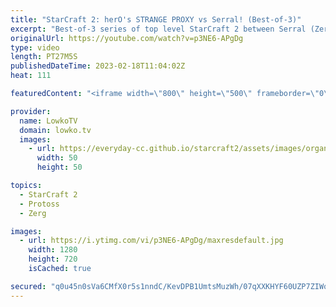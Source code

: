 ```yaml
---
title: "StarCraft 2: herO's STRANGE PROXY vs Serral! (Best-of-3)"
excerpt: "Best-of-3 series of top level StarCraft 2 between Serral (Zerg) and herO (Protoss). In this match herO decides to go for one of the strangest proxy cheeses as he builds a quick second Pylon and Gateway on the other side of the map.  Support my work: https://patreon.com/lowkotv Lowko Merch: https://lowko.shop"
originalUrl: https://youtube.com/watch?v=p3NE6-APgDg
type: video
length: PT27M5S
publishedDateTime: 2023-02-18T11:04:02Z
heat: 111

featuredContent: "<iframe width=\"800\" height=\"500\" frameborder=\"0\" src=\"https://www.youtube.com/embed/p3NE6-APgDg\" allow=\"accelerometer; autoplay; encrypted-media; gyroscope; picture-in-picture\" allowfullscreen></iframe>"

provider:
  name: LowkoTV
  domain: lowko.tv
  images:
    - url: https://everyday-cc.github.io/starcraft2/assets/images/organizations/lowko.tv-50x50.jpg
      width: 50
      height: 50

topics:
  - StarCraft 2
  - Protoss
  - Zerg

images:
  - url: https://i.ytimg.com/vi/p3NE6-APgDg/maxresdefault.jpg
    width: 1280
    height: 720
    isCached: true

secured: "q0u45n0sVa6CMfX0r5s1nndC/KevDPB1UmtsMuzWh/07qXXKHYF60UZP7ZIWoklm8pbfVg0TSGUtlqi7LMIzsLuemHdDB6Xz2Un2CBYgisSibQbYxK6/KRhg0xseQqymPTy8iRUQmO85dwAxjwE+FQby56LqiZCnwCCxzGTlKhQe73SlEVAKWYA4vpaLvJkF/sHpKfohPMWhkihlQCp/nez4OGNPV1tFMPTnbadz4SCzK84TK/utF2QEHvgbOqRtDqBqSEA3EYKmqcJLrJIeJEhu+LNtlkzCRrbYAQqW9SU8CIJ8OoBji3TNBK2ZVJ2GbubGJWqIJoXL7aCRpndoNclDv8aFinNdNiB48sFSlRbemA1bQ4Iu0ziOSw2b3uRqv6V6CyvkVSSexk/6BOmhwXO+0Gb6lEyZcDXxMcc/IvI=;71SBqPCrf86KhZwKbQAXlA=="
---
```


